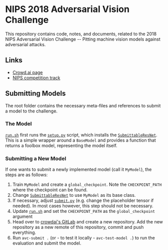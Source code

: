 # NIPS 2018 Adversarial Vision Challenge
This repository contains code, notes, and documents, related to the 2018 NIPS Adversarial Vision Challenge -- Pitting machine vision models against adversarial attacks.

## Links
* [Crowd.ai page](https://www.crowdai.org/challenges/nips-2018-adversarial-vision-challenge)
* [NIPS competition track](https://nips.cc/Conferences/2018/CompetitionTrack)

## Submitting Models

The root folder contains the necessary meta-files and references to submit a model to the challenge.

### The Model
[`run.sh`](./run.sh) first runs the [`setup.py`](./resnet-base/setup.py) script, which installs the 
[`SubmittableResNet`](./resnet-base/resnet_base/model/submittable_resnet.py). This is a simple wrapper around 
a `BaseModel` and provides a function that returns a foolbox model, representing the model itself.

### Submitting a New Model
If one wants to submit a newly implemented model (call it `MyModel`), the steps are as follows:

1. Train `MyModel` and create a `global_checkpoint`. Note the `CHECKPOINT_PATH` where the checkpoint can be found.
2. Change [`SubmittableResNet`](./resnet-base/resnet_base/model/submittable_resnet.py) to use `MyModel` as
its base class. 
3. If necessary, adjust [`submit.py`](./resnet-base/resnet_base/mains/submit.py) (e.g. change the placeholder
tensor if needed). In most cases however, this step should not be necessary.
4. Update [`run.sh`](./run.sh) and set the `CHECKPOINT_PATH` as the `global_checkpoint` argument
5. Head over to [crowdai's GitLab](https://gitlab.crowdai.org) and create a new repository. 
Add the new repository as a new remote of this repository, commit and push everything. 
6. Run `avc-submit .` (or - to test it locally - `avc-test-model .`) to run the evaluation and submit the model.  
